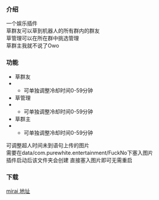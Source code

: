 ### 介绍
一个娱乐插件<br>
草群友可以草到机器人的所有群内的群友<br>
草管理可以在所在群中挑选管理<br>
草群主我就不说了Owo
### 功能
- 草群友
- - 可单独调整冷却时间0-59分钟
- 草管理
- - 可单独调整冷却时间0-59分钟
- 草群主
- - 可单独调整冷却时间0-59分钟<br>

可调整超人时间未到语句上传的图片<br>
需要在data/com.purewhite.entertainment/FuckNo下塞入图片<br>
插件启动后该文件夹会创建 直接塞入图片即可无需重启

### 下载
[mirai 地址]([https://github.com/LoveMaom/PureWhite](https://mirai.mamoe.net/topic/2643/purewhite))
